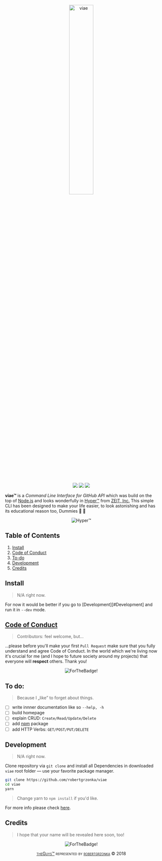<p align="center">
	<img src="https://az-serwer1831564.online.pro/theguys.app/viae.svg" alt="viae" width="40%" />
</p>

<p align="center">
	<img src="https://travis-ci.com/robertgrzonka/viae.svg?branch=master"> <img src="https://img.shields.io/badge/contributions-welcome-brightgreen.svg?style=flat"> <img src="https://az-serwer1831564.online.pro/theguys.sh/badges/badge-theguys.svg">
</p>

__viae™__ is a _Command Line Interface for GitHub API_ which was build on the top of [Node.js][Node.js Homepage] and looks wonderfully in [Hyper™][Hyper Homepage] from [ZEIT, Inc.][Zeit, Inc.] This simple CLI has been designed to make your life easier, to look astonishing and has its educational reason too, Dummies :black_heart: :monkey:

<div align="center"><img alt="Hyper™" src="https://az-serwer1831564.online.pro/theguys.app/viae-and-hyper.png" /></div>

## Table of Contents

1. [Install](#install)
2. [Code of Conduct](#code-of-conduct)
3. [To-do](#to-do)
4. [Development](#development)
5. [Credits](#credits)

## Install

> N/A right now.

For now it would be better if you go to [Development][#Development] and run it in `--dev` mode.

## [Code of Conduct][Contributors Guide]

> Contributors: feel welcome, but...

...please before you'll make your first `Pull Request` make sure that you fully understand and agree Code of Conduct. In the world which we're living now it's crucial for me (and I hope to future society around my projects) that everyone will **respect** others. Thank you!

<p align="center">
	<img src="https://forthebadge.com/images/badges/built-with-love.svg" alt="ForTheBadge!" />
</p>

## To do:

> Because I „like” to forget about things.

- [ ] write innner documentation like so `--help, -h`
- [ ] build homepage
- [ ] explain CRUD: `Create/Read/Update/Delete`
- [ ] add [npm][npm] package
- [ ] add HTTP Verbs: `GET/POST/PUT/DELETE`

## Development

> N/A right now.

Clone repository via `git clone` and install all Dependencies in downloaded `viae` root folder — use your favorite package manager.

```zsh
git clone https://github.com/robertgrzonka/viae
cd viae
yarn
```

> Change yarn to `npm install` if you'd like.

For more info please check [here][Contributors Guide].

## Credits

> I hope that your name will be revealed here soon, too!

<p align="center">
	<img src="https://forthebadge.com/images/badges/you-didnt-ask-for-this.svg" alt="ForTheBadge!" />
</p>

<p align="center" style="font-variant: small-caps"><a href="https://github.com/theguysdesign">theGuys™</a> represented by <a href="mailto: robert@theguys.sh">robertgrzonka</a> © 2018</p>

[ZEIT, Inc.]: https://zeit.co
[Contributors Guide]: CONTRIBUTING.md
[Node.js Homepage]: https://nodejs.org
[Hyper Homepage]: https://hyper.is
[npm]: https://npmjs.com
[theGuys]: https://github.com/theguysdesign
